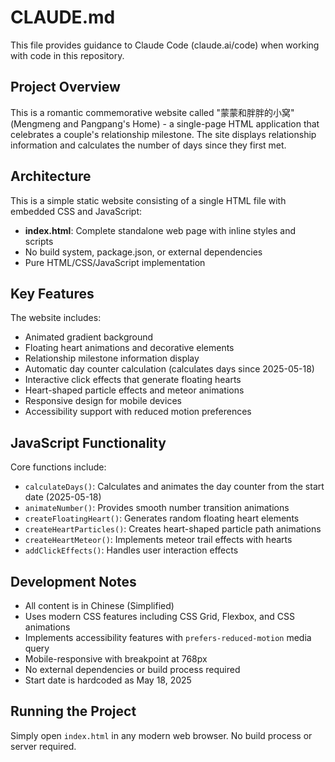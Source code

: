 # CLAUDE.md

This file provides guidance to Claude Code (claude.ai/code) when working with code in this repository.

## Project Overview

This is a romantic commemorative website called "蒙蒙和胖胖的小窝" (Mengmeng and Pangpang's Home) - a single-page HTML application that celebrates a couple's relationship milestone. The site displays relationship information and calculates the number of days since they first met.

## Architecture

This is a simple static website consisting of a single HTML file with embedded CSS and JavaScript:

- **index.html**: Complete standalone web page with inline styles and scripts
- No build system, package.json, or external dependencies
- Pure HTML/CSS/JavaScript implementation

## Key Features

The website includes:
- Animated gradient background
- Floating heart animations and decorative elements
- Relationship milestone information display
- Automatic day counter calculation (calculates days since 2025-05-18)
- Interactive click effects that generate floating hearts
- Heart-shaped particle effects and meteor animations
- Responsive design for mobile devices
- Accessibility support with reduced motion preferences

## JavaScript Functionality

Core functions include:
- `calculateDays()`: Calculates and animates the day counter from the start date (2025-05-18)
- `animateNumber()`: Provides smooth number transition animations
- `createFloatingHeart()`: Generates random floating heart elements
- `createHeartParticles()`: Creates heart-shaped particle path animations
- `createHeartMeteor()`: Implements meteor trail effects with hearts
- `addClickEffects()`: Handles user interaction effects

## Development Notes

- All content is in Chinese (Simplified)
- Uses modern CSS features including CSS Grid, Flexbox, and CSS animations
- Implements accessibility features with `prefers-reduced-motion` media query
- Mobile-responsive with breakpoint at 768px
- No external dependencies or build process required
- Start date is hardcoded as May 18, 2025

## Running the Project

Simply open `index.html` in any modern web browser. No build process or server required.